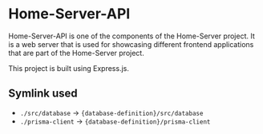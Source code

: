 # Home-Server-API

Home-Server-API is one of the components of the Home-Server project. It is a web server that is used for showcasing different frontend applications that are part of the Home-Server project.

This project is built using Express.js.

## Symlink used

- `./src/database` -> `{database-definition}/src/database`
- `./prisma-client` -> `{database-definition}/prisma-client`
